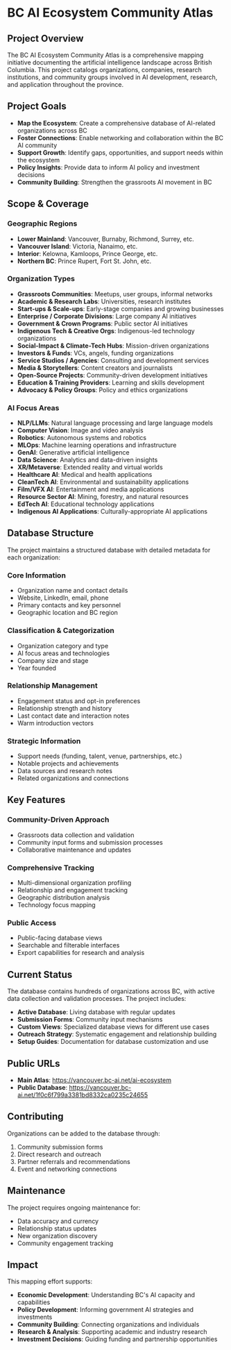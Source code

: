 # BC AI Ecosystem Community Atlas

## Project Overview

The BC AI Ecosystem Community Atlas is a comprehensive mapping initiative documenting the artificial intelligence landscape across British Columbia. This project catalogs organizations, companies, research institutions, and community groups involved in AI development, research, and application throughout the province.

## Project Goals

- **Map the Ecosystem**: Create a comprehensive database of AI-related organizations across BC
- **Foster Connections**: Enable networking and collaboration within the BC AI community
- **Support Growth**: Identify gaps, opportunities, and support needs within the ecosystem
- **Policy Insights**: Provide data to inform AI policy and investment decisions
- **Community Building**: Strengthen the grassroots AI movement in BC

## Scope & Coverage

### Geographic Regions
- **Lower Mainland**: Vancouver, Burnaby, Richmond, Surrey, etc.
- **Vancouver Island**: Victoria, Nanaimo, etc.
- **Interior**: Kelowna, Kamloops, Prince George, etc.
- **Northern BC**: Prince Rupert, Fort St. John, etc.

### Organization Types
- **Grassroots Communities**: Meetups, user groups, informal networks
- **Academic & Research Labs**: Universities, research institutes
- **Start-ups & Scale-ups**: Early-stage companies and growing businesses
- **Enterprise / Corporate Divisions**: Large company AI initiatives
- **Government & Crown Programs**: Public sector AI initiatives
- **Indigenous Tech & Creative Orgs**: Indigenous-led technology organizations
- **Social-Impact & Climate-Tech Hubs**: Mission-driven organizations
- **Investors & Funds**: VCs, angels, funding organizations
- **Service Studios / Agencies**: Consulting and development services
- **Media & Storytellers**: Content creators and journalists
- **Open-Source Projects**: Community-driven development initiatives
- **Education & Training Providers**: Learning and skills development
- **Advocacy & Policy Groups**: Policy and ethics organizations

### AI Focus Areas
- **NLP/LLMs**: Natural language processing and large language models
- **Computer Vision**: Image and video analysis
- **Robotics**: Autonomous systems and robotics
- **MLOps**: Machine learning operations and infrastructure
- **GenAI**: Generative artificial intelligence
- **Data Science**: Analytics and data-driven insights
- **XR/Metaverse**: Extended reality and virtual worlds
- **Healthcare AI**: Medical and health applications
- **CleanTech AI**: Environmental and sustainability applications
- **Film/VFX AI**: Entertainment and media applications
- **Resource Sector AI**: Mining, forestry, and natural resources
- **EdTech AI**: Educational technology applications
- **Indigenous AI Applications**: Culturally-appropriate AI applications

## Database Structure

The project maintains a structured database with detailed metadata for each organization:

### Core Information
- Organization name and contact details
- Website, LinkedIn, email, phone
- Primary contacts and key personnel
- Geographic location and BC region

### Classification & Categorization
- Organization category and type
- AI focus areas and technologies
- Company size and stage
- Year founded

### Relationship Management
- Engagement status and opt-in preferences
- Relationship strength and history
- Last contact date and interaction notes
- Warm introduction vectors

### Strategic Information
- Support needs (funding, talent, venue, partnerships, etc.)
- Notable projects and achievements
- Data sources and research notes
- Related organizations and connections

## Key Features

### Community-Driven Approach
- Grassroots data collection and validation
- Community input forms and submission processes
- Collaborative maintenance and updates

### Comprehensive Tracking
- Multi-dimensional organization profiling
- Relationship and engagement tracking
- Geographic distribution analysis
- Technology focus mapping

### Public Access
- Public-facing database views
- Searchable and filterable interfaces
- Export capabilities for research and analysis

## Current Status

The database contains hundreds of organizations across BC, with active data collection and validation processes. The project includes:

- **Active Database**: Living database with regular updates
- **Submission Forms**: Community input mechanisms
- **Custom Views**: Specialized database views for different use cases
- **Outreach Strategy**: Systematic engagement and relationship building
- **Setup Guides**: Documentation for database customization and use

## Public URLs

- **Main Atlas**: https://vancouver.bc-ai.net/ai-ecosystem
- **Public Database**: https://vancouver.bc-ai.net/1f0c6f799a3381bd8332ca0235c24655

## Contributing

Organizations can be added to the database through:
1. Community submission forms
2. Direct research and outreach
3. Partner referrals and recommendations
4. Event and networking connections

## Maintenance

The project requires ongoing maintenance for:
- Data accuracy and currency
- Relationship status updates
- New organization discovery
- Community engagement tracking

## Impact

This mapping effort supports:
- **Economic Development**: Understanding BC's AI capacity and capabilities
- **Policy Development**: Informing government AI strategies and investments
- **Community Building**: Connecting organizations and individuals
- **Research & Analysis**: Supporting academic and industry research
- **Investment Decisions**: Guiding funding and partnership opportunities 